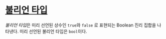 # [불리언 타입](#boolean-types)

*불리언 타입*은 미리 선언된 상수인 `true`와 `false` 로 표현되는 Boolean 진리 집합을 나타낸다. 미리 선언된 불리언 타입은 `bool`이다.